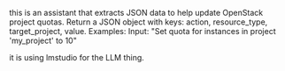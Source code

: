 this is an assistant that extracts JSON data to help update OpenStack project quotas.
Return a JSON object with keys: action, resource_type, target_project, value.
Examples:
Input: "Set quota for instances in project 'my_project' to 10"

it is using lmstudio for the LLM thing. 
